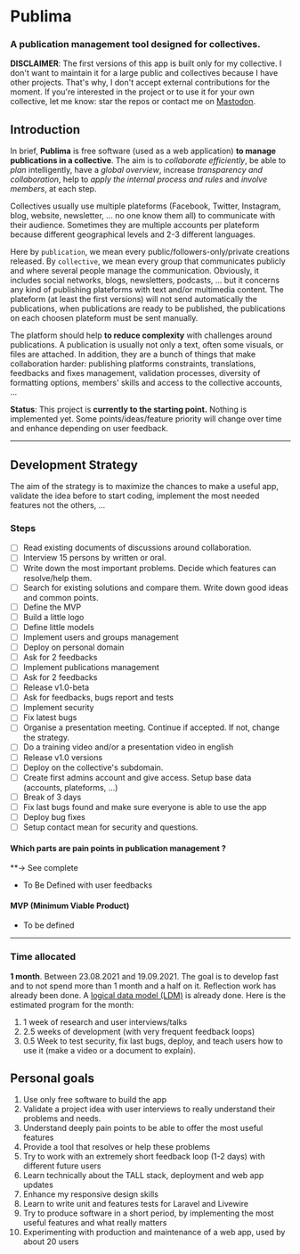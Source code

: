 # Publima
### A publication management tool designed for collectives.

**DISCLAIMER**: The first versions of this app is built only for my collective. I don't want to maintain it for a large public and collectives because I have other projects. That's why, I don't accept external contributions for the moment. If you're interested in the project or to use it for your own collective, let me know: star the repos or contact me on [Mastodon](https://fosstodon.org/@samuelroland).

## Introduction
In brief, **Publima** is free software (used as a web application) **to manage publications in a collective**. The aim is to *collaborate efficiently*, be able to *plan* intelligently, have a *global overview*, increase *transparency and collaboration*, help to *apply the internal process and rules* and *involve members*, at each step.

Collectives usually use multiple plateforms (Facebook, Twitter, Instagram, blog, website, newsletter, ... no one know them all) to communicate with their audience. Sometimes they are multiple accounts per plateform because different geographical levels and 2-3 different languages.

Here by `publication`, we mean every public/followers-only/private creations released. By `collective`, we mean every group that communicates publicly and where several people manage the communication. Obviously, it includes social networks, blogs, newsletters, podcasts, ... but it concerns any kind of publishing plateforms with text and/or multimedia content. The plateform (at least the first versions) will not send automatically the publications, when publications are ready to be published, the publications on each choosen plateform must be sent manually.

The platform should help **to reduce complexity** with challenges around publications. A publication is usually not only a text, often some visuals, or files are attached. In addition, they are a bunch of things that make collaboration harder: publishing platforms constraints, translations, feedbacks and fixes management, validation processes, diversity of formatting options, members' skills and access to the collective accounts, ...

**Status**: This project is **currently to the starting point.** Nothing is implemented yet. Some points/ideas/feature priority will change over time and enhance depending on user feedback.

-----
## Development Strategy
The aim of the strategy is to maximize the chances to make a useful app, validate the idea before to start coding, implement the most needed features not the others, ...
### Steps
- [ ] Read existing documents of discussions around collaboration.
- [ ] Interview 15 persons by written or oral.
- [ ] Write down the most important problems. Decide which features can resolve/help them.
- [ ] Search for existing solutions and compare them. Write down good ideas and common points.
- [ ] Define the MVP
- [ ] Build a little logo
- [ ] Define little models
- [ ] Implement users and groups management
- [ ] Deploy on personal domain
- [ ] Ask for 2 feedbacks
- [ ] Implement publications management
- [ ] Ask for 2 feedbacks
- [ ] Release v1.0-beta
- [ ] Ask for feedbacks, bugs report and tests
- [ ] Implement security
- [ ] Fix latest bugs
- [ ] Organise a presentation meeting. Continue if accepted. If not, change the strategy.
- [ ] Do a training video and/or a presentation video in english
- [ ] Release v1.0 versions
- [ ] Deploy on the collective's subdomain.
- [ ] Create first admins account and give access. Setup base data (accounts, plateforms, ...)
- [ ] Break of 3 days
- [ ] Fix last bugs found and make sure everyone is able to use the app
- [ ] Deploy bug fixes
- [ ] Setup contact mean for security and questions.

#### Which parts are pain points in publication management ?
**-> See complete
- To Be Defined with user feedbacks

#### MVP (Minimum Viable Product)
- To be defined

-----
### Time allocated
**1 month**. Between 23.08.2021 and 19.09.2021. The goal is to develop fast and to not spend more than 1 month and a half on it.
Reflection work has already been done. A [logical data model (LDM)](docs/MLD.png) is already done. Here is the estimated program for the month:
1. 1 week of research and user interviews/talks
1. 2.5 weeks of development (with very frequent feedback loops)
1. 0.5 Week to test security, fix last bugs, deploy, and teach users how to use it (make a video or a document to explain).

## Personal goals
1. Use only free software to build the app
1. Validate a project idea with user interviews to really understand their problems and needs.
1. Understand deeply pain points to be able to offer the most useful features
1. Provide a tool that resolves or help these problems
1. Try to work with an extremely short feedback loop (1-2 days) with different future users
1. Learn technically about the TALL stack, deployment and web app updates
1. Enhance my responsive design skills
1. Learn to write unit and features tests for Laravel and Livewire
1. Try to produce software in a short period, by implementing the most useful features and what really matters
1. Experimenting with production and maintenance of a web app, used by about 20 users
